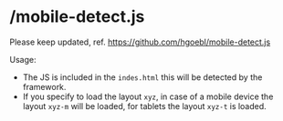 # /mobile-detect.js 
Please keep updated, ref. https://github.com/hgoebl/mobile-detect.js 

Usage: 
- The JS is included in the `indes.html` this will be detected by the framework.
- If you specify to load the layout `xyz`, in case of a mobile device the 
  layout `xyz-m` will be loaded, for tablets the layout `xyz-t` is loaded. 